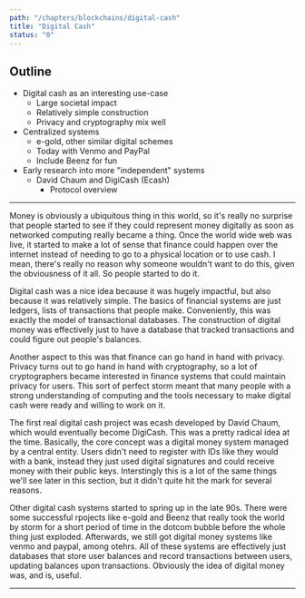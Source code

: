 ```yaml
---
path: "/chapters/blockchains/digital-cash"
title: "Digital Cash"
status: "0"
---
```


## Outline
- Digital cash as an interesting use-case
    - Large societal impact
    - Relatively simple construction
    - Privacy and cryptography mix well
- Centralized systems
    - e-gold, other similar digital schemes
    - Today with Venmo and PayPal
    - Include Beenz for fun
- Early research into more "independent" systems
    - David Chaum and DigiCash (Ecash)
        - Protocol overview

---

Money is obviously a ubiquitous thing in this world, so it's really no surprise that people started to see if they could represent money digitally as soon as networked computing really became a thing. Once the world wide web was live, it started to make a lot of sense that finance could happen over the internet instead of needing to go to a physical location or to use cash. I mean, there's really no reason why someone wouldn't want to do this, given the obviousness of it all. So people started to do it.

Digital cash was a nice idea because it was hugely impactful, but also because it was relatively simple. The basics of financial systems are just ledgers, lists of transactions that people make. Conveniently, this was exactly the model of transactional databases. The construction of digital money was effectively just to have a database that tracked transactions and could figure out people's balances.

Another aspect to this was that finance can go hand in hand with privacy. Privacy turns out to go hand in hand with cryptography, so a lot of cryptographers became interested in finance systems that could maintain privacy for users. This sort of perfect storm meant that many people with a strong understanding of computing and the tools necessary to make digital cash were ready and willing to work on it.

The first real digital cash project was ecash developed by David Chaum, which would eventually become DigiCash. This was a pretty radical idea at the time. Basically, the core concept was a digital money system managed by a central entity. Users didn't need to register with IDs like they would with a bank, instead they just used digital signatures and could receive money with their public keys. Interstingly this is a lot of the same things we'll see later in this section, but it didn't quite hit the mark for several reasons.

Other digital cash systems started to spring up in the late 90s. There were some successful rpojects like e-gold and Beenz that really took the world by storm for a short period of time in the dotcom bubble before the whole thing just exploded. Afterwards, we still got digital money systems like venmo and paypal, among otehrs. All of these systems are effectively just databases that store user balances and record transactions between users, updating balances upon transactions. Obviously the idea of digital money was, and is, useful.

---
